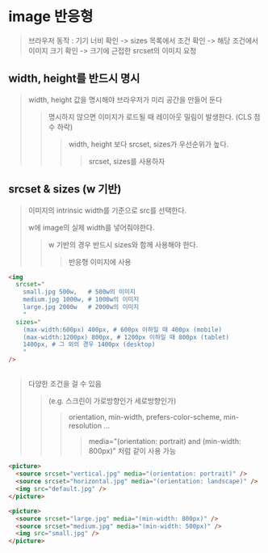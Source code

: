 # image 반응형

> 브라우저 동작 : 기기 너비 확인 -> sizes 목록에서 조건 확인 -> 해당 조건에서 이미지 크기 확인 -> 크기에 근접한 srcset의 이미지 요청

## width, height를 반드시 명시

> width, height 값을 명시해야 브라우저가 미리 공간을 만들어 둔다
>
> > 명시하지 않으면 이미지가 로드될 때 레이아웃 밀림이 발생한다. (CLS 점수 하락)
> >
> > > width, height 보다 srcset, sizes가 우선순위가 높다.
> > >
> > > > srcset, sizes를 사용하자

## srcset & sizes (w 기반)

> 이미지의 intrinsic width를 기준으로 src를 선택한다.
>
> w에 image의 실제 width를 넣어줘야한다.
>
> > w 기반의 경우 반드시 sizes와 함께 사용해야 한다.
> >
> > > 반응형 이미지에 사용

```html
<img
  srcset="
    small.jpg 500w,   # 500w의 이미지
    medium.jpg 1000w, # 1000w의 이미지
    large.jpg 2000w   # 2000w의 이미지
    "
  sizes="
    (max-width:600px) 400px, # 600px 이하일 때 400px (mobile)
    (max-width:1200px) 800px, # 1200px 이하일 때 800px (tablet)
    1400px, # 그 외의 경우 1400px (desktop)
    "
/>
```

## <picture>

> 다양한 조건을 걸 수 있음
>
> > (e.g. 스크린이 가로방향인가 세로방향인가)
> >
> > > orientation, min-width, prefers-color-scheme, min-resolution ...
> > >
> > > > media="(orientation: portrait) and (min-width: 800px)" 처럼 같이 사용 가능

```html
<picture>
  <source srcset="vertical.jpg" media="(orientation: portrait)" />
  <source srcset="horizontal.jpg" media="(orientation: landscape)" />
  <img src="default.jpg" />
</picture>

<picture>
  <source srcset="large.jpg" media="(min-width: 800px)" />
  <source srcset="medium.jpg" media="(min-width: 500px)" />
  <img src="small.jpg" />
</picture>
```
